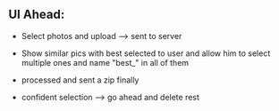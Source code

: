 ## UI Ahead:
- Select photos and upload --> sent to server
- Show similar pics with best selected to user and allow him to select multiple ones and name "best_" in all of them
- processed and sent a zip finally

- confident selection --> go ahead and delete rest
